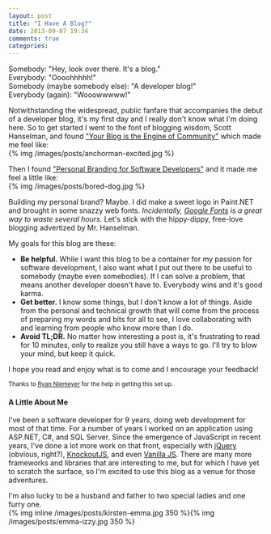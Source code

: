 ```yaml
---
layout: post
title: "I Have A Blog?"
date: 2013-09-07 19:34
comments: true
categories: 
---
```


Somebody: "Hey, look over there. It's a blog."  
Everybody: "Oooohhhhh!"  
Somebody (maybe somebody else): "A developer blog!"  
Everybody (again): "Wooowwwww!"

Notwithstanding the widespread, public fanfare that accompanies the debut of a developer blog, it's my first day and I really don't know what I'm doing here. So to get started I went to the font of blogging wisdom, Scott Hanselman, and found ["Your Blog is the Engine of Community"](http://www.hanselman.com/blog/YourBlogIsTheEngineOfCommunity.aspx) which made me feel like:  
{% img /images/posts/anchorman-excited.jpg %}

Then I found ["Personal Branding for Software Developers"](http://kencenerelli.wordpress.com/2012/03/20/personal-branding-for-software-developers/) and it made me feel a little like:  
{% img /images/posts/bored-dog.jpg %}

Building my personal brand? Maybe. I did make a sweet logo in Paint.NET and brought in some snazzy web fonts. *Incidentally, [Google Fonts](http://www.google.com/fonts) is a great way to waste several hours.* Let's stick with the hippy-dippy, free-love blogging advertized by Mr. Hanselman.

My goals for this blog are these:

* **Be helpful.** While I want this blog to be a container for my passion for software development, I also want what I put out there to be useful to somebody (maybe even somebodies). If I can solve a problem, that means another developer doesn't have to. Everybody wins and it's good karma.
* **Get better.** I know some things, but I don't know a lot of things. Aside from the personal and technical growth that will come from the process of preparing my words and bits for all to see, I love collaborating with and learning from people who know more than I do.
* **Avoid TL;DR.** No matter how interesting a post is, it's frustrating to read for 10 minutes, only to realize you still have a ways to go. I'll try to blow your mind, but keep it quick.

I hope you read and enjoy what is to come and I encourage your feedback!

<small>Thanks to [Ryan Niemeyer](http://www.knockmeout.net) for the help in getting this set up.</small>

#### A Little About Me

I've been a software developer for 9 years, doing web development for most of that time. For a number of years I worked on an application using ASP.NET, C#, and SQL Server. Since the emergence of JavaScript in recent years, I've done a lot more work on that front, especially with [jQuery](http://jquery.com) (obvious, right?), [KnockoutJS](http://knockoutjs.com), and even [Vanilla JS](http://vanilla-js.com/). There are many more frameworks and libraries that are interesting to me, but for which I have yet to scratch the surface, so I'm excited to use this blog as a venue for those adventures.

I'm also lucky to be a husband and father to two special ladies and one furry one.  
{% img inline /images/posts/kirsten-emma.jpg 350 %}{% img /images/posts/emma-izzy.jpg 350 %}

